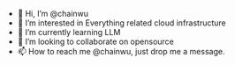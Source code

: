 - 👋 Hi, I’m @chainwu
- 👀 I’m interested in Everything related cloud infrastructure
- 🌱 I’m currently learning LLM
- 💞️ I’m looking to collaborate on opensource
- 📫 How to reach me @chainwu, just drop me a message.

<!---
chainwu/chainwu is a ✨ special ✨ repository because its `README.md` (this file) appears on your GitHub profile.
You can click the Preview link to take a look at your changes.
--->
